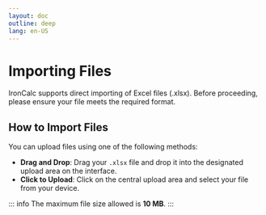 ```yaml
---
layout: doc
outline: deep
lang: en-US
---
```


# Importing Files

IronCalc supports direct importing of Excel files (.xlsx). Before proceeding, please ensure your file meets the required format.

## How to Import Files

You can upload files using one of the following methods:

- **Drag and Drop**: Drag your `.xlsx` file and drop it into the designated upload area on the interface.
- **Click to Upload**: Click on the central upload area and select your file from your device.

::: info
The maximum file size allowed is **10 MB**.
:::

